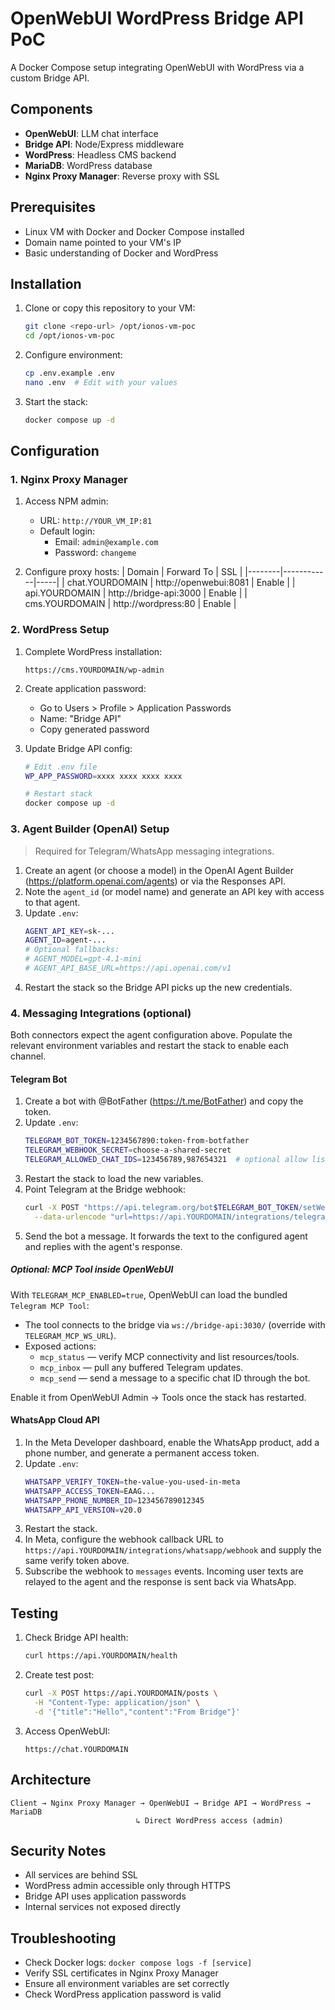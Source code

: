 # OpenWebUI WordPress Bridge API PoC

A Docker Compose setup integrating OpenWebUI with WordPress via a custom Bridge API.

## Components

- **OpenWebUI**: LLM chat interface
- **Bridge API**: Node/Express middleware
- **WordPress**: Headless CMS backend
- **MariaDB**: WordPress database
- **Nginx Proxy Manager**: Reverse proxy with SSL

## Prerequisites

- Linux VM with Docker and Docker Compose installed
- Domain name pointed to your VM's IP
- Basic understanding of Docker and WordPress

## Installation

1. Clone or copy this repository to your VM:
   ```bash
   git clone <repo-url> /opt/ionos-vm-poc
   cd /opt/ionos-vm-poc
   ```

2. Configure environment:
   ```bash
   cp .env.example .env
   nano .env  # Edit with your values
   ```

3. Start the stack:
   ```bash
   docker compose up -d
   ```

## Configuration

### 1. Nginx Proxy Manager

1. Access NPM admin:
   - URL: `http://YOUR_VM_IP:81`
   - Default login: 
     - Email: `admin@example.com`
     - Password: `changeme`

2. Configure proxy hosts:
   | Domain | Forward To | SSL |
   |--------|------------|-----|
   | chat.YOURDOMAIN | http://openwebui:8081 | Enable |
   | api.YOURDOMAIN | http://bridge-api:3000 | Enable |
   | cms.YOURDOMAIN | http://wordpress:80 | Enable |

### 2. WordPress Setup

1. Complete WordPress installation:
   ```
   https://cms.YOURDOMAIN/wp-admin
   ```

2. Create application password:
   - Go to Users > Profile > Application Passwords
   - Name: "Bridge API"
   - Copy generated password

3. Update Bridge API config:
   ```bash
   # Edit .env file
   WP_APP_PASSWORD=xxxx xxxx xxxx xxxx
   
   # Restart stack
   docker compose up -d
   ```

### 3. Agent Builder (OpenAI) Setup

> Required for Telegram/WhatsApp messaging integrations.

1. Create an agent (or choose a model) in the OpenAI Agent Builder (https://platform.openai.com/agents) or via the Responses API.
2. Note the `agent_id` (or model name) and generate an API key with access to that agent.
3. Update `.env`:
   ```bash
   AGENT_API_KEY=sk-...
   AGENT_ID=agent-...
   # Optional fallbacks:
   # AGENT_MODEL=gpt-4.1-mini
   # AGENT_API_BASE_URL=https://api.openai.com/v1
   ```
4. Restart the stack so the Bridge API picks up the new credentials.

### 4. Messaging Integrations (optional)

Both connectors expect the agent configuration above. Populate the relevant environment variables and restart the stack to enable each channel.

#### Telegram Bot

1. Create a bot with @BotFather (https://t.me/BotFather) and copy the token.
2. Update `.env`:
   ```bash
   TELEGRAM_BOT_TOKEN=1234567890:token-from-botfather
   TELEGRAM_WEBHOOK_SECRET=choose-a-shared-secret
   TELEGRAM_ALLOWED_CHAT_IDS=123456789,987654321  # optional allow list
   ```
3. Restart the stack to load the new variables.
4. Point Telegram at the Bridge webhook:
   ```bash
   curl -X POST "https://api.telegram.org/bot$TELEGRAM_BOT_TOKEN/setWebhook" \
     --data-urlencode "url=https://api.YOURDOMAIN/integrations/telegram/webhook?secret=$TELEGRAM_WEBHOOK_SECRET"
   ```
5. Send the bot a message. It forwards the text to the configured agent and replies with the agent's response.

##### Optional: MCP Tool inside OpenWebUI

With `TELEGRAM_MCP_ENABLED=true`, OpenWebUI can load the bundled `Telegram MCP Tool`:

- The tool connects to the bridge via `ws://bridge-api:3030/` (override with `TELEGRAM_MCP_WS_URL`).
- Exposed actions:
  - `mcp_status` — verify MCP connectivity and list resources/tools.
  - `mcp_inbox` — pull any buffered Telegram updates.
  - `mcp_send` — send a message to a specific chat ID through the bot.

Enable it from OpenWebUI Admin → Tools once the stack has restarted.

#### WhatsApp Cloud API

1. In the Meta Developer dashboard, enable the WhatsApp product, add a phone number, and generate a permanent access token.
2. Update `.env`:
   ```bash
   WHATSAPP_VERIFY_TOKEN=the-value-you-used-in-meta
   WHATSAPP_ACCESS_TOKEN=EAAG...
   WHATSAPP_PHONE_NUMBER_ID=123456789012345
   WHATSAPP_API_VERSION=v20.0
   ```
3. Restart the stack.
4. In Meta, configure the webhook callback URL to `https://api.YOURDOMAIN/integrations/whatsapp/webhook` and supply the same verify token above.
5. Subscribe the webhook to `messages` events. Incoming user texts are relayed to the agent and the response is sent back via WhatsApp.

## Testing

1. Check Bridge API health:
   ```bash
   curl https://api.YOURDOMAIN/health
   ```

2. Create test post:
   ```bash
   curl -X POST https://api.YOURDOMAIN/posts \
     -H "Content-Type: application/json" \
     -d '{"title":"Hello","content":"From Bridge"}'
   ```

3. Access OpenWebUI:
   ```
   https://chat.YOURDOMAIN
   ```

## Architecture

```
Client → Nginx Proxy Manager → OpenWebUI → Bridge API → WordPress → MariaDB
                            ↳ Direct WordPress access (admin)
```

## Security Notes

- All services are behind SSL
- WordPress admin accessible only through HTTPS
- Bridge API uses application passwords
- Internal services not exposed directly

## Troubleshooting

- Check Docker logs: `docker compose logs -f [service]`
- Verify SSL certificates in Nginx Proxy Manager
- Ensure all environment variables are set correctly
- Check WordPress application password is valid


